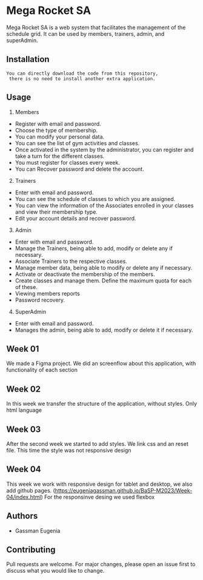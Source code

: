 # Mega Rocket SA

Mega Rocket SA is a web system that facilitates the management of the schedule grid.
It can be used by members, trainers, admin, and superAdmin.
## Installation

```
You can directly download the code from this repository,
 there is no need to install another extra application.
```

## Usage


1. Members

*  Register with email and password.
*  Choose the type of membership.
*  You can modify your personal data.
*  You can see the list of gym activities and classes.
*  Once activated in the system by the administrator, you can register and take a turn for the different classes.
*  You must register for classes every week.
*  You can Recover password and delete the account.

2. Trainers
*  Enter with email and password.
*  You can see the schedule of classes to which you are assigned.
*  You can view the information of the Associates enrolled in your classes and view their membership type.
*  Edit your account details and recover password.

3. Admin
*  Enter with email and password.
*  Manage the Trainers, being able to add, modify or delete any if necessary.
*  Associate Trainers to the respective classes.
*  Manage member data, being able to modify or delete any if necessary.
*  Activate or deactivate the membership of the members.
*  Create classes and manage them. Define the maximum quota for each of these.
*  Viewing members reports 
*  Password recovery.

4. SuperAdmin
*  Enter with email and password.
*  Manages the admin, being able to add, modify or delete it if necessary.

## Week 01
We made a Figma project. We did an screenflow about this application, with functionality of each section

## Week 02
In this week we transfer the structure of the application, without styles. Only html language

## Week 03
After the second week we started to add styles. We link css and an reset file. This time the style was not responsive design

## Week 04
This week we work with responsive design for tablet and desktop, we also add github pages. (https://eugeniagassman.github.io/BaSP-M2023/Week-04/index.html)
For the responsinve desing we used flexbox

## Authors
- Gassman Eugenia

## Contributing

Pull requests are welcome. For major changes, please open an issue first
to discuss what you would like to change.
